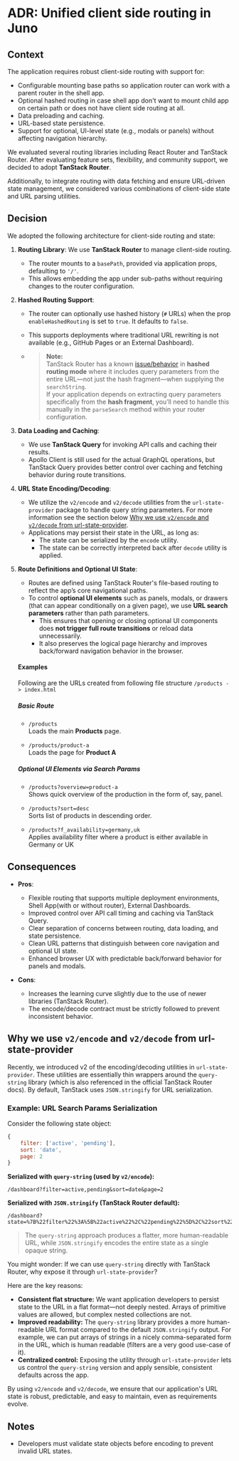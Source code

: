 # ADR: Unified client side routing in Juno

## Context

The application requires robust client-side routing with support for:

- Configurable mounting base paths so application router can work with a parent router in the shell app.
- Optional hashed routing in case shell app don't want to mount child app on certain path or does not have client side routing at all.
- Data preloading and caching.
- URL-based state persistence.
- Support for optional, UI-level state (e.g., modals or panels) without affecting navigation hierarchy.

We evaluated several routing libraries including React Router and TanStack Router. After evaluating feature sets, flexibility, and community support, we decided to adopt **TanStack Router**.

Additionally, to integrate routing with data fetching and ensure URL-driven state management, we considered various combinations of client-side state and URL parsing utilities.

## Decision

We adopted the following architecture for client-side routing and state:

1. **Routing Library**: We use **TanStack Router** to manage client-side routing.

   - The router mounts to a `basePath`, provided via application props, defaulting to `'/'`.
   - This allows embedding the app under sub-paths without requiring changes to the router configuration.

2. **Hashed Routing Support**:

   - The router can optionally use hashed history (`#` URLs) when the prop `enableHashedRouting` is set to `true`. It defaults to `false`.
   - This supports deployments where traditional URL rewriting is not available (e.g., GitHub Pages or an External Dashboard).

   - > **Note:**  
     > TanStack Router has a known [issue/behavior](https://github.com/TanStack/router/issues/4370#issuecomment-3012344925) in **hashed routing mode** where it includes query parameters from the entire URL—not just the hash fragment—when supplying the `searchString`.  
     > If your application depends on extracting query parameters specifically from the **hash fragment**, you’ll need to handle this manually in the `parseSearch` method within your router configuration.

3. **Data Loading and Caching**:

   - We use **TanStack Query** for invoking API calls and caching their results.
   - Apollo Client is still used for the actual GraphQL operations, but TanStack Query provides better control over caching and fetching behavior during route transitions.

4. **URL State Encoding/Decoding**:

   - We utilize the `v2/encode` and `v2/decode` utilities from the `url-state-provider` package to handle query string parameters. For more information see the section below [Why we use `v2/encode` and `v2/decode` from url-state-provider](#why-we-use-v2encode-and-v2decode-from-url-state-provider).
   - Applications may persist their state in the URL, as long as:
     - The state can be serialized by the `encode` utility.
     - The state can be correctly interpreted back after `decode` utility is applied.

5. **Route Definitions and Optional UI State**:

   - Routes are defined using TanStack Router's file-based routing to reflect the app’s core navigational paths.
   - To control **optional UI elements** such as panels, modals, or drawers (that can appear conditionally on a given page), we use **URL search parameters** rather than path parameters.
     - This ensures that opening or closing optional UI components does **not trigger full route transitions** or reload data unnecessarily.
     - It also preserves the logical page hierarchy and improves back/forward navigation behavior in the browser.

   #### Examples

   Following are the URLs created from following file structure
   `/products -> index.html`

   ##### Basic Route

   - `/products`  
     Loads the main **Products** page.

   - `/products/product-a`  
     Loads the page for **Product A**

   ##### Optional UI Elements via Search Params

   - `/products?overview=product-a`  
     Shows quick overview of the production in the form of, say, panel.

   - `/products?sort=desc`  
     Sorts list of products in descending order.

   - `/products?f_availability=germany,uk`  
     Applies availability filter where a product is either available in Germany or UK

## Consequences

- **Pros**:

  - Flexible routing that supports multiple deployment environments, Shell App(with or without router), External Dashboards.
  - Improved control over API call timing and caching via TanStack Query.
  - Clear separation of concerns between routing, data loading, and state persistence.
  - Clean URL patterns that distinguish between core navigation and optional UI state.
  - Enhanced browser UX with predictable back/forward behavior for panels and modals.

- **Cons**:
  - Increases the learning curve slightly due to the use of newer libraries (TanStack Router).
  - The encode/decode contract must be strictly followed to prevent inconsistent behavior.

## Why we use `v2/encode` and `v2/decode` from url-state-provider

Recently, we introduced v2 of the encoding/decoding utilities in `url-state-provider`. These utilities are essentially thin wrappers around the `query-string` library (which is also referenced in the official TanStack Router docs). By default, TanStack uses `JSON.stringify` for URL serialization.

### Example: URL Search Params Serialization

Consider the following state object:

```js
{
	filter: ['active', 'pending'],
	sort: 'date',
	page: 2
}
```

**Serialized with `query-string` (used by `v2/encode`):**

```
/dashboard?filter=active,pending&sort=date&page=2
```

**Serialized with `JSON.stringify` (TanStack Router default):**

```
/dashboard?state=%7B%22filter%22%3A%5B%22active%22%2C%22pending%22%5D%2C%22sort%22%3A%22date%22%2C%22page%22%3A2%7D
```

> The `query-string` approach produces a flatter, more human-readable URL, while `JSON.stringify` encodes the entire state as a single opaque string.

You might wonder: If we can use `query-string` directly with TanStack Router, why expose it through `url-state-provider`?

Here are the key reasons:

- **Consistent flat structure:** We want application developers to persist state to the URL in a flat format—not deeply nested. Arrays of primitive values are allowed, but complex nested collections are not.
- **Improved readability:** The `query-string` library provides a more human-readable URL format compared to the default `JSON.stringify` output. For example, we can put arrays of strings in a nicely comma-separated form in the URL, which is human readable (filters are a very good use-case of it).
- **Centralized control:** Exposing the utility through `url-state-provider` lets us control the `query-string` version and apply sensible, consistent defaults across the app.

By using `v2/encode` and `v2/decode`, we ensure that our application's URL state is robust, predictable, and easy to maintain, even as requirements evolve.

## Notes

- Developers must validate state objects before encoding to prevent invalid URL states.
